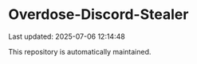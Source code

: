 # Overdose-Discord-Stealer

Last updated: 2025-07-06 12:14:48

This repository is automatically maintained.
